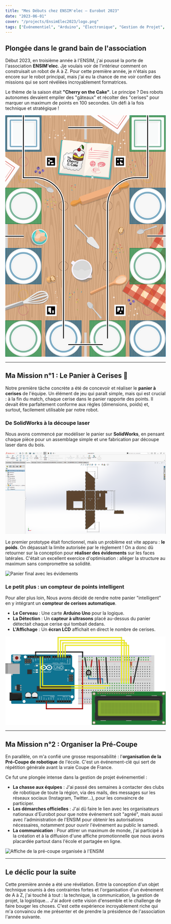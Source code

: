 ```yaml
---
title: "Mes Débuts chez ENSIM'elec – Eurobot 2023"
date: "2023-06-01"
cover: "/projects/EnsimElec2023/logo.png"
tags: ["Événementiel", "Arduino", "Électronique", "Gestion de Projet", "SolidWorks"]
---
```


## Plongée dans le grand bain de l'association

Début 2023, en troisième année à l'ENSIM, j'ai poussé la porte de l'association **ENSIM'elec**. Jje voulais voir de l'intérieur comment on construisait un robot de A à Z. Pour cette première année, je n'étais pas encore sur le robot principal, mais j'ai eu la chance de me voir confier des missions qui se sont révélées incroyablement formatrices.

Le thème de la saison était **"Cherry on the Cake"**. Le principe ? Des robots autonomes devaient empiler des "gâteaux" et récolter des "cerises" pour marquer un maximum de points en 100 secondes. Un défi à la fois technique et stratégique !

![Table de jeu Eurobot 2023](/projects/EnsimElec2023/vinyle_table_2023.svg "Le terrain de jeu officiel de la compétition Eurobot 2023.")

---

## Ma Mission n°1 : Le Panier à Cerises 🍒

Notre première tâche concrète a été de concevoir et réaliser le **panier à cerises** de l'équipe. Un élément de jeu qui paraît simple, mais qui est crucial : à la fin du match, chaque cerise dans le panier rapporte des points. Il devait être parfaitement conforme aux règles (dimensions, poids) et, surtout, facilement utilisable par notre robot.

### De SolidWorks à la découpe laser

Nous avons commencé par modéliser le panier sur **SolidWorks**, en pensant chaque pièce pour un assemblage simple et une fabrication par découpe laser dans du bois.

![Modélisation du panier sur SolidWorks](/projects/EnsimElec2023/panier-decoupe-solidworks.png "Conception 3D du panier, optimisée pour la découpe laser.")

Le premier prototype était fonctionnel, mais un problème est vite apparu : **le poids**. On dépassait la limite autorisée par le règlement ! On a donc dû retourner sur la conception pour **réaliser des évidements** sur les faces latérales. C'était un excellent exercice d'optimisation : alléger la structure au maximum sans compromettre sa solidité.

![Panier final avec les évidements](/projects/EnsimElec2023/panier-final.jpg "Le panier assemblé. On peut voir les découpes sur les côtés, ajoutées pour respecter la contrainte de poids.")

### Le petit plus : un compteur de points intelligent

Pour aller plus loin, Nous avons décidé de rendre notre panier "intelligent" en y intégrant un **compteur de cerises automatique**.
-   **Le Cerveau** : Une carte **Arduino Uno** pour la logique.
-   **La Détection** : Un **capteur à ultrasons** placé au-dessus du panier détectait chaque cerise qui tombait dedans.
-   **L'Affichage** : Un **écran LCD** affichait en direct le nombre de cerises.

![Schéma électronique du compteur de cerises](/projects/EnsimElec2023/schema-compteur.png "Schéma électronique du système de comptage.")


---

## Ma Mission n°2 : Organiser la Pré-Coupe

En parallèle, on m'a confié une grosse responsabilité : l'**organisation de la Pré-Coupe de robotique** de l'école. C'est un événement-clé qui sert de répétition générale avant la vraie Coupe de France.

Ce fut une plongée intense dans la gestion de projet événementiel :
-   **La chasse aux équipes** : J'ai passé des semaines à contacter des clubs de robotique de toute la région, via des mails, des messages sur les réseaux sociaux (Instagram, Twitter...), pour les convaincre de participer.
-   **Les démarches officielles** : J'ai dû faire le lien avec les organisateurs nationaux d'Eurobot pour que notre événement soit "agréé", mais aussi avec l'administration de l'ENSIM pour obtenir les autorisations nécessaires, notamment pour ouvrir l'événement au public le samedi.
-   **La communication** : Pour attirer un maximum de monde, j'ai participé à la création et à la diffusion d'une affiche promotionnelle que nous avons placardée partout dans l'école et partagée en ligne.

![Affiche de la pré-coupe organisée à l'ENSIM](/projects/EnsimElec2023/pre-coupe-affiche.jpg "L'affiche de l'événement, un gros travail de communication !")

---

## Le déclic pour la suite

Cette première année a été une révélation. Entre la conception d'un objet technique soumis à des contraintes fortes et l'organisation d'un événement de A à Z, j'ai touché à tout : la technique, la communication, la gestion de projet, la logistique... J'ai adoré cette vision d'ensemble et le challenge de faire bouger les choses. C'est cette expérience incroyablement riche qui m'a convaincu de me présenter et de prendre la présidence de l'association l'année suivante.